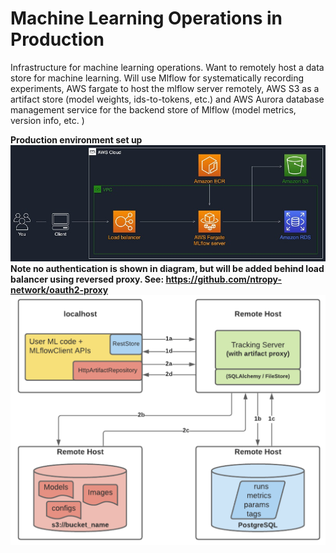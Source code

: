 # Machine Learning Operations in Production
Infrastructure for machine learning operations. Want to remotely host a data store for machine learning. Will use Mlflow for systematically recording experiments, AWS fargate to host the mlflow server remotely, AWS S3 as a artifact store (model weights, ids-to-tokens, etc.) and AWS Aurora database management service for the backend store of Mlflow (model metrics, version info, etc. )

**Production environment set up**
![](media/mlopsSetup.jpg "ML operations architecture diagram")
**Note no authentication is shown in diagram, but will be added behind load balancer using reversed proxy. See: https://github.com/ntropy-network/oauth2-proxy**
![](media/mlflow-config.png "MLFlow configuration")



